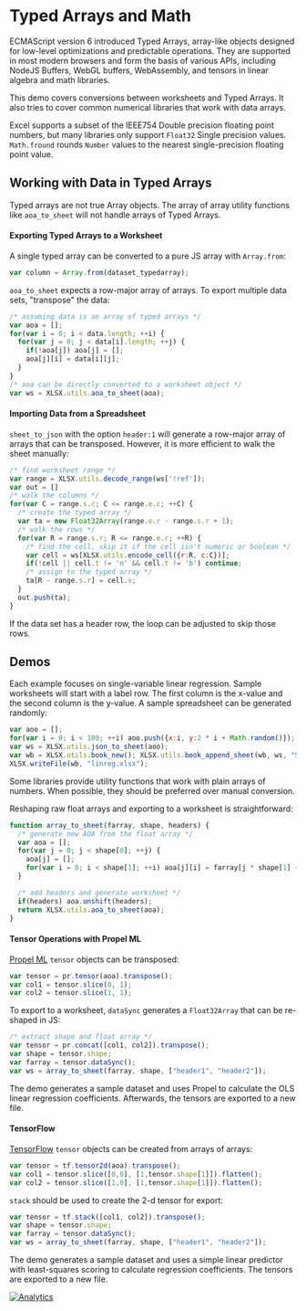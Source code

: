 # Typed Arrays and Math

ECMAScript version 6 introduced Typed Arrays, array-like objects designed for
low-level optimizations and predictable operations.  They are supported in most
modern browsers and form the basis of various APIs, including NodeJS Buffers,
WebGL buffers, WebAssembly, and tensors in linear algebra and math libraries.

This demo covers conversions between worksheets and Typed Arrays.  It also tries
to cover common numerical libraries that work with data arrays.

Excel supports a subset of the IEEE754 Double precision floating point numbers,
but many libraries only support `Float32` Single precision values. `Math.fround`
rounds `Number` values to the nearest single-precision floating point value.

## Working with Data in Typed Arrays

Typed arrays are not true Array objects.  The array of array utility functions
like `aoa_to_sheet` will not handle arrays of Typed Arrays.

#### Exporting Typed Arrays to a Worksheet

A single typed array can be converted to a pure JS array with `Array.from`:

```js
var column = Array.from(dataset_typedarray);
```

`aoa_to_sheet` expects a row-major array of arrays.  To export multiple data
sets, "transpose" the data:

```js
/* assuming data is an array of typed arrays */
var aoa = [];
for(var i = 0; i < data.length; ++i) {
  for(var j = 0; j < data[i].length; ++j) {
    if(!aoa[j]) aoa[j] = [];
    aoa[j][i] = data[i][j];
  }
}
/* aoa can be directly converted to a worksheet object */
var ws = XLSX.utils.aoa_to_sheet(aoa);
```

#### Importing Data from a Spreadsheet

`sheet_to_json` with the option `header:1` will generate a row-major array of
arrays that can be transposed.  However, it is more efficient to walk the sheet
manually:

```js
/* find worksheet range */
var range = XLSX.utils.decode_range(ws['!ref']);
var out = []
/* walk the columns */
for(var C = range.s.c; C <= range.e.c; ++C) {
  /* create the typed array */
  var ta = new Float32Array(range.e.r - range.s.r + 1);
  /* walk the rows */
  for(var R = range.s.r; R <= range.e.r; ++R) {
    /* find the cell, skip it if the cell isn't numeric or boolean */
    var cell = ws[XLSX.utils.encode_cell({r:R, c:C})];
    if(!cell || cell.t != 'n' && cell.t != 'b') continue;
    /* assign to the typed array */
    ta[R - range.s.r] = cell.v;
  }
  out.push(ta);
}
```

If the data set has a header row, the loop can be adjusted to skip those rows.


## Demos

Each example focuses on single-variable linear regression.  Sample worksheets
will start with a label row.  The first column is the x-value and the second
column is the y-value.  A sample spreadsheet can be generated randomly:

```js
var aoo = [];
for(var i = 0; i < 100; ++i) aoo.push({x:i, y:2 * i + Math.random()});
var ws = XLSX.utils.json_to_sheet(aoo);
var wb = XLSX.utils.book_new(); XLSX.utils.book_append_sheet(wb, ws, "Sheet1");
XLSX.writeFile(wb, "linreg.xlsx");
```

Some libraries provide utility functions that work with plain arrays of numbers.
When possible, they should be preferred over manual conversion.

Reshaping raw float arrays and exporting to a worksheet is straightforward:

```js
function array_to_sheet(farray, shape, headers) {
  /* generate new AOA from the float array */
  var aoa = [];
  for(var j = 0; j < shape[0]; ++j) {
    aoa[j] = [];
    for(var i = 0; i < shape[1]; ++i) aoa[j][i] = farray[j * shape[1] + i];
  }

  /* add headers and generate worksheet */
  if(headers) aoa.unshift(headers);
  return XLSX.utils.aoa_to_sheet(aoa);
}
```

#### Tensor Operations with Propel ML

[Propel ML](http://propelml.org/) `tensor` objects can be transposed:

```js
var tensor = pr.tensor(aoa).transpose();
var col1 = tensor.slice(0, 1);
var col2 = tensor.slice(1, 1);
```

To export to a worksheet, `dataSync` generates a `Float32Array` that can be
re-shaped in JS:

```js
/* extract shape and float array */
var tensor = pr.concat([col1, col2]).transpose();
var shape = tensor.shape;
var farray = tensor.dataSync();
var ws = array_to_sheet(farray, shape, ["header1", "header2"]);
```

The demo generates a sample dataset and uses Propel to calculate the OLS linear
regression coefficients.  Afterwards, the tensors are exported to a new file.

#### TensorFlow

[TensorFlow](https://js.tensorflow.org/) `tensor` objects can be created from
arrays of arrays:

```js
var tensor = tf.tensor2d(aoa).transpose();
var col1 = tensor.slice([0,0], [1,tensor.shape[1]]).flatten();
var col2 = tensor.slice([1,0], [1,tensor.shape[1]]).flatten();
```

`stack` should be used to create the 2-d tensor for export:

```js
var tensor = tf.stack([col1, col2]).transpose();
var shape = tensor.shape;
var farray = tensor.dataSync();
var ws = array_to_sheet(farray, shape, ["header1", "header2"]);
```

The demo generates a sample dataset and uses a simple linear predictor with
least-squares scoring to calculate regression coefficients.  The tensors are
exported to a new file.

[![Analytics](https://ga-beacon.appspot.com/UA-36810333-1/SheetJS/js-xlsx?pixel)](https://github.com/SheetJS/js-xlsx)
